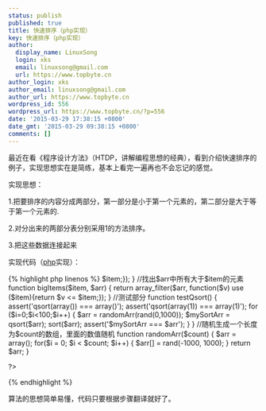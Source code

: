 ```yaml
---
status: publish
published: true
title: 快速排序（php实现）
key: 快速排序（php实现）
author:
  display_name: LinuxSong
  login: xks
  email: linuxsong@gmail.com
  url: https://www.topbyte.cn
author_login: xks
author_email: linuxsong@gmail.com
author_url: https://www.topbyte.cn
wordpress_id: 556
wordpress_url: https://www.topbyte.cn/?p=556
date: '2015-03-29 17:38:15 +0800'
date_gmt: '2015-03-29 09:38:15 +0800'
comments: []
---
```

<p>最近在看《程序设计方法》（HTDP，讲解编程思想的经典），看到介绍快速排序的例子，实现思想实在是简练，基本上看完一遍再也不会忘记的感觉。</p>
<p>实现思想：</p>
<p>1.把要排序的内容分成两部分，第一部分是小于第一个元素的，第二部分是大于等于第一个元素的.</p>
<p>2.对分出来的两部分表分别采用1的方法排序。</p>
<p>3.把这些数据连接起来</p>
<p>实现代码（<a title="php" href="https://www.topbyte.cn/category/php/">php</a>实现）：</p>
{% highlight php linenos %}
<?php
function qsort($arr)
{
    if (count($arr) <= 1)
        return $arr;
    $first = array_shift($arr);
    return array_merge(
        qsort(smallItems($first, $arr)),
        array($first),
        qsort(bigItems($first, $arr)));
}
//找出$arr中所有小于$item的元素
function smallItems($item, $arr)
{
    return array_filter($arr, function($v) use ($item){return $v > $item;});
}
//找出$arr中所有大于$item的元素
function bigItems($item, $arr)
{
    return array_filter($arr, function($v) use ($item){return $v <= $item;});
}
//测试部分
function testQsort()
{
    assert('qsort(array()) === array()');
    assert('qsort(array(1)) === array(1)');
    for ($i=0;$i<100;$i++) {
        $arr = randomArr(rand(0,1000));
        $mySortArr = qsort($arr);
        sort($arr);
        assert('$mySortArr === $arr');
    }
}
//随机生成一个长度为$count的数组，里面的数值随机
function randomArr($count)
{
    $arr = array();
    for($i = 0; $i < $count; $i++) {
        $arr[] = rand(-1000, 1000);
    }
    return $arr;
}

?>

{% endhighlight %}
<p>算法的思想简单易懂，代码只要根据步骤翻译就好了。</p>
